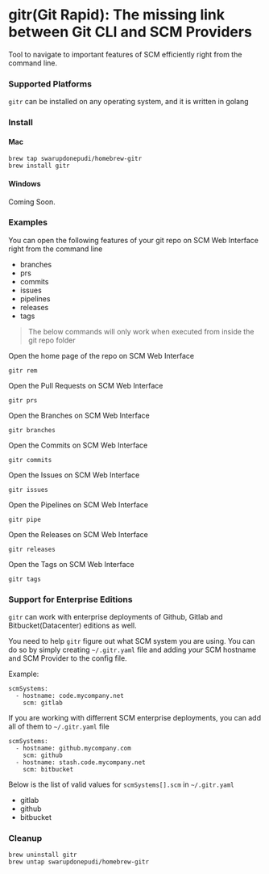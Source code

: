 # gitr(Git Rapid): The missing link between Git CLI and SCM Providers

Tool to navigate to important features of SCM efficiently right from the command line.

### Supported Platforms

`gitr` can be installed on any operating system, and it is written in golang

### Install

#### Mac


```
brew tap swarupdonepudi/homebrew-gitr
brew install gitr
```

#### Windows

Coming Soon.

### Examples

You can open the following features of your git repo on SCM Web Interface right from the command line

* branches
* prs
* commits
* issues
* pipelines
* releases
* tags

> The below commands will only work when executed from inside the git repo folder

Open the home page of the repo on SCM Web Interface

```
gitr rem
```

Open the Pull Requests on SCM Web Interface

```
gitr prs
```

Open the Branches on SCM Web Interface

```
gitr branches
```

Open the Commits on SCM Web Interface

```
gitr commits
```

Open the Issues on SCM Web Interface

```
gitr issues
```

Open the Pipelines on SCM Web Interface

```
gitr pipe
```

Open the Releases on SCM Web Interface

```
gitr releases
```

Open the Tags on SCM Web Interface

```
gitr tags
```

### Support for Enterprise Editions

`gitr` can work with enterprise deployments of Github, Gitlab and Bitbucket(Datacenter) editions as well. 

You need to help `gitr` figure out what SCM system you are using. You can do so by simply creating `~/.gitr.yaml` file and adding *your* SCM hostname and SCM Provider to the config file.

Example:

```
scmSystems:
  - hostname: code.mycompany.net
    scm: gitlab
```

If you are working with differrent SCM enterprise deployments, you can add all of them to `~/.gitr.yaml` file

```
scmSystems:
  - hostname: github.mycompany.com
    scm: github
  - hostname: stash.code.mycompany.net
    scm: bitbucket
```

Below is the list of valid values for `scmSystems[].scm` in `~/.gitr.yaml` 

* gitlab
* github
* bitbucket

### Cleanup

```
brew uninstall gitr
brew untap swarupdonepudi/homebrew-gitr
```